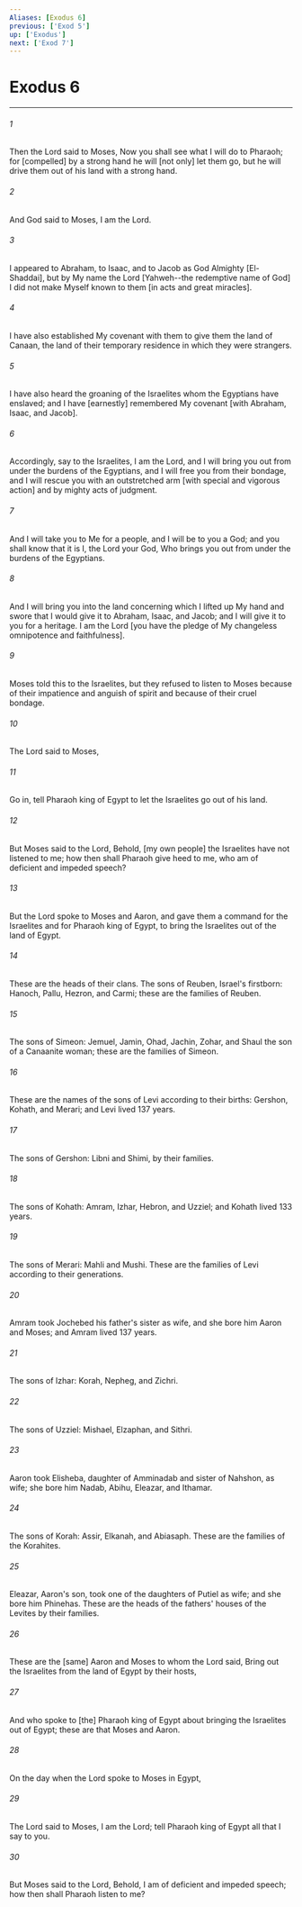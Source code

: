 ```yaml
---
Aliases: [Exodus 6]
previous: ['Exod 5']
up: ['Exodus']
next: ['Exod 7']
---
```

# Exodus 6

***














###### 1 






Then the Lord said to Moses, Now you shall see what I will do to Pharaoh; for [compelled] by a strong hand he will [not only] let them go, but he will drive them out of his land with a strong hand. 













###### 2 






And God said to Moses, I am the Lord. 













###### 3 






I appeared to Abraham, to Isaac, and to Jacob as God Almighty [El-Shaddai], but by My name the Lord [Yahweh--the redemptive name of God] I did not make Myself known to them [in acts and great miracles]. 













###### 4 






I have also established My covenant with them to give them the land of Canaan, the land of their temporary residence in which they were strangers. 













###### 5 






I have also heard the groaning of the Israelites whom the Egyptians have enslaved; and I have [earnestly] remembered My covenant [with Abraham, Isaac, and Jacob]. 













###### 6 






Accordingly, say to the Israelites, I am the Lord, and I will bring you out from under the burdens of the Egyptians, and I will free you from their bondage, and I will rescue you with an outstretched arm [with special and vigorous action] and by mighty acts of judgment. 













###### 7 






And I will take you to Me for a people, and I will be to you a God; and you shall know that it is I, the Lord your God, Who brings you out from under the burdens of the Egyptians. 













###### 8 






And I will bring you into the land concerning which I lifted up My hand and swore that I would give it to Abraham, Isaac, and Jacob; and I will give it to you for a heritage. I am the Lord [you have the pledge of My changeless omnipotence and faithfulness]. 













###### 9 






Moses told this to the Israelites, but they refused to listen to Moses because of their impatience and anguish of spirit and because of their cruel bondage. 













###### 10 






The Lord said to Moses, 













###### 11 






Go in, tell Pharaoh king of Egypt to let the Israelites go out of his land. 













###### 12 






But Moses said to the Lord, Behold, [my own people] the Israelites have not listened to me; how then shall Pharaoh give heed to me, who am of deficient and impeded speech? 













###### 13 






But the Lord spoke to Moses and Aaron, and gave them a command for the Israelites and for Pharaoh king of Egypt, to bring the Israelites out of the land of Egypt. 













###### 14 






These are the heads of their clans. The sons of Reuben, Israel's firstborn: Hanoch, Pallu, Hezron, and Carmi; these are the families of Reuben. 













###### 15 






The sons of Simeon: Jemuel, Jamin, Ohad, Jachin, Zohar, and Shaul the son of a Canaanite woman; these are the families of Simeon. 













###### 16 






These are the names of the sons of Levi according to their births: Gershon, Kohath, and Merari; and Levi lived 137 years. 













###### 17 






The sons of Gershon: Libni and Shimi, by their families. 













###### 18 






The sons of Kohath: Amram, Izhar, Hebron, and Uzziel; and Kohath lived 133 years. 













###### 19 






The sons of Merari: Mahli and Mushi. These are the families of Levi according to their generations. 













###### 20 






Amram took Jochebed his father's sister as wife, and she bore him Aaron and Moses; and Amram lived 137 years. 













###### 21 






The sons of Izhar: Korah, Nepheg, and Zichri. 













###### 22 






The sons of Uzziel: Mishael, Elzaphan, and Sithri. 













###### 23 






Aaron took Elisheba, daughter of Amminadab and sister of Nahshon, as wife; she bore him Nadab, Abihu, Eleazar, and Ithamar. 













###### 24 






The sons of Korah: Assir, Elkanah, and Abiasaph. These are the families of the Korahites. 













###### 25 






Eleazar, Aaron's son, took one of the daughters of Putiel as wife; and she bore him Phinehas. These are the heads of the fathers' houses of the Levites by their families. 













###### 26 






These are the [same] Aaron and Moses to whom the Lord said, Bring out the Israelites from the land of Egypt by their hosts, 













###### 27 






And who spoke to [the] Pharaoh king of Egypt about bringing the Israelites out of Egypt; these are that Moses and Aaron. 













###### 28 






On the day when the Lord spoke to Moses in Egypt, 













###### 29 






The Lord said to Moses, I am the Lord; tell Pharaoh king of Egypt all that I say to you. 













###### 30 






But Moses said to the Lord, Behold, I am of deficient and impeded speech; how then shall Pharaoh listen to me?
